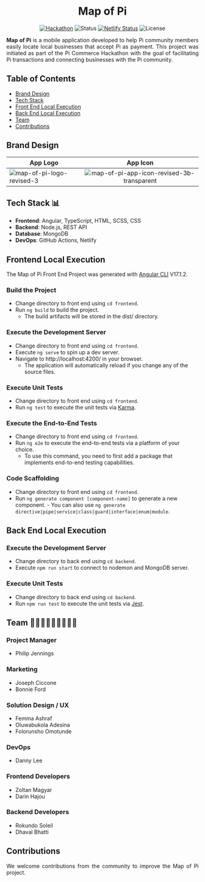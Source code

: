 <h1 align="center"">Map of Pi</h1>

<div align="center">

[![Hackathon](https://img.shields.io/badge/hackathon-PiCommerce-purple.svg)](https://github.com/pi-apps/PiOS/blob/main/pi-commerce.md)
![Status](https://img.shields.io/badge/status-active-success.svg)
[![Netlify Status](https://api.netlify.com/api/v1/badges/1d8fa9c7-015b-4531-9b81-ccf16517b39b/deploy-status)](https://app.netlify.com/sites/map-of-pi/deploys)
![License](https://img.shields.io/badge/license-PIOS-blue.svg)

</div>

<div>
    <p align="justify"><b>Map of Pi</b> is a mobile application developed to help Pi community members easily locate local businesses that accept Pi as payment. This project was initiated as part of the Pi Commerce Hackathon with the goal of facilitating Pi transactions and connecting businesses with the Pi community.</p>
</div>

## Table of Contents

- [Brand Design](#brand-design)
- [Tech Stack](#tech-stack)
- [Front End Local Execution](#frontend-local-execution)
- [Back End Local Execution](#backend-local-execution)
- [Team](#team)
- [Contributions](#contributions)

## <a name='brand-design'></a>Brand Design

| App Logo  | App Icon |
| ------------- |:-------------:|
| <img src="https://i.ibb.co/GTRWzSb/map-of-pi-logo-revised-3.png" alt="map-of-pi-logo-revised-3" border="0">     | <img src="https://i.ibb.co/4FQqXTG/map-of-pi-app-icon-revised-3b-transparent.png" alt="map-of-pi-app-icon-revised-3b-transparent" border="0">

## <a name='tech-stack'></a>Tech Stack 📊

- **Frontend**: Angular, TypeScript, HTML, SCSS, CSS
- **Backend**: Node.js, REST API
- **Database**: MongoDB
- **DevOps**: GitHub Actions, Netlify

## <a name='frontend-local-execution'></a>Frontend Local Execution

The Map of Pi Front End Project was generated with [Angular CLI](https://github.com/angular/angular-cli) V17.1.2.

### Build the Project

- Change directory to front end using `cd frontend`.
- Run `ng build` to build the project.
    - The build artifacts will be stored in the dist/ directory.

### Execute the Development Server

- Change directory to front end using `cd frontend`.
- Execute `ng serve` to spin up a dev server.
- Navigate to http://localhost:4200/ in your browser.
    - The application will automatically reload if you change any of the source files.

### Execute Unit Tests

- Change directory to front end using `cd frontend`.
- Run `ng test` to execute the unit tests via [Karma](https://karma-runner.github.io).
 
### Execute the End-to-End Tests

- Change directory to front end using `cd frontend`.
- Run `ng e2e` to execute the end-to-end tests via a platform of your choice.
    - To use this command, you need to first add a package that implements end-to-end testing capabilities.

### Code Scaffolding

- Change directory to front end using `cd frontend`.
- Run `ng generate component [component-name]` to generate a new component.     - You can also use `ng generate directive|pipe|service|class|guard|interface|enum|module`.

## <a name='backend-local-execution'></a>Back End Local Execution

### Execute the Development Server

- Change directory to back end using `cd backend`.
- Execute `npm run start` to connect to nodemon and MongoDB server.

### Execute Unit Tests

- Change directory to back end using `cd backend`.
- Run `npm run test` to execute the unit tests via [Jest](https://jestjs.io/).

## <a name='team'></a>Team 🧑👩‍🦱🧔👨🏾‍🦱👨🏾 

### Project Manager
- Philip Jennings

### Marketing
- Joseph Ciccone 
- Bonnie Ford

### Solution Design / UX
- Femma Ashraf
- Oluwabukola Adesina
- Folorunsho Omotunde

### DevOps
- Danny Lee

### Frontend Developers
- Zoltan Magyar
- Darin Hajou

### Backend Developers
- Rokundo Soleil
- Dhaval Bhatti

## <a name='contributions'></a>Contributions

<div>
    <p align="justify">We welcome contributions from the community to improve the Map of Pi project.</p>
</div>
